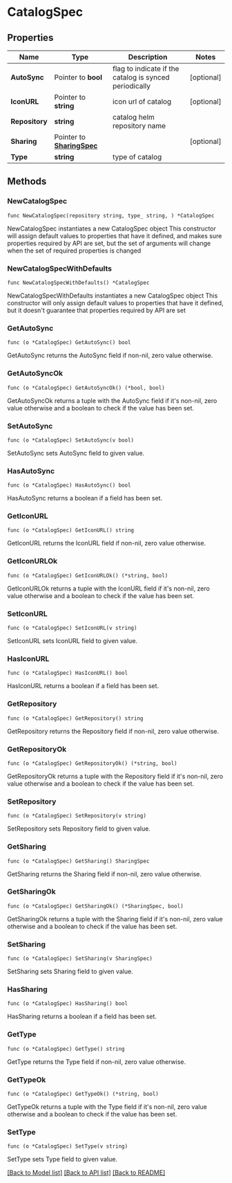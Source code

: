 # CatalogSpec

## Properties

Name | Type | Description | Notes
------------ | ------------- | ------------- | -------------
**AutoSync** | Pointer to **bool** | flag to indicate if the catalog is synced periodically | [optional] 
**IconURL** | Pointer to **string** | icon url of catalog | [optional] 
**Repository** | **string** | catalog helm repository name | 
**Sharing** | Pointer to [**SharingSpec**](SharingSpec.md) |  | [optional] 
**Type** | **string** | type of catalog | 

## Methods

### NewCatalogSpec

`func NewCatalogSpec(repository string, type_ string, ) *CatalogSpec`

NewCatalogSpec instantiates a new CatalogSpec object
This constructor will assign default values to properties that have it defined,
and makes sure properties required by API are set, but the set of arguments
will change when the set of required properties is changed

### NewCatalogSpecWithDefaults

`func NewCatalogSpecWithDefaults() *CatalogSpec`

NewCatalogSpecWithDefaults instantiates a new CatalogSpec object
This constructor will only assign default values to properties that have it defined,
but it doesn't guarantee that properties required by API are set

### GetAutoSync

`func (o *CatalogSpec) GetAutoSync() bool`

GetAutoSync returns the AutoSync field if non-nil, zero value otherwise.

### GetAutoSyncOk

`func (o *CatalogSpec) GetAutoSyncOk() (*bool, bool)`

GetAutoSyncOk returns a tuple with the AutoSync field if it's non-nil, zero value otherwise
and a boolean to check if the value has been set.

### SetAutoSync

`func (o *CatalogSpec) SetAutoSync(v bool)`

SetAutoSync sets AutoSync field to given value.

### HasAutoSync

`func (o *CatalogSpec) HasAutoSync() bool`

HasAutoSync returns a boolean if a field has been set.

### GetIconURL

`func (o *CatalogSpec) GetIconURL() string`

GetIconURL returns the IconURL field if non-nil, zero value otherwise.

### GetIconURLOk

`func (o *CatalogSpec) GetIconURLOk() (*string, bool)`

GetIconURLOk returns a tuple with the IconURL field if it's non-nil, zero value otherwise
and a boolean to check if the value has been set.

### SetIconURL

`func (o *CatalogSpec) SetIconURL(v string)`

SetIconURL sets IconURL field to given value.

### HasIconURL

`func (o *CatalogSpec) HasIconURL() bool`

HasIconURL returns a boolean if a field has been set.

### GetRepository

`func (o *CatalogSpec) GetRepository() string`

GetRepository returns the Repository field if non-nil, zero value otherwise.

### GetRepositoryOk

`func (o *CatalogSpec) GetRepositoryOk() (*string, bool)`

GetRepositoryOk returns a tuple with the Repository field if it's non-nil, zero value otherwise
and a boolean to check if the value has been set.

### SetRepository

`func (o *CatalogSpec) SetRepository(v string)`

SetRepository sets Repository field to given value.


### GetSharing

`func (o *CatalogSpec) GetSharing() SharingSpec`

GetSharing returns the Sharing field if non-nil, zero value otherwise.

### GetSharingOk

`func (o *CatalogSpec) GetSharingOk() (*SharingSpec, bool)`

GetSharingOk returns a tuple with the Sharing field if it's non-nil, zero value otherwise
and a boolean to check if the value has been set.

### SetSharing

`func (o *CatalogSpec) SetSharing(v SharingSpec)`

SetSharing sets Sharing field to given value.

### HasSharing

`func (o *CatalogSpec) HasSharing() bool`

HasSharing returns a boolean if a field has been set.

### GetType

`func (o *CatalogSpec) GetType() string`

GetType returns the Type field if non-nil, zero value otherwise.

### GetTypeOk

`func (o *CatalogSpec) GetTypeOk() (*string, bool)`

GetTypeOk returns a tuple with the Type field if it's non-nil, zero value otherwise
and a boolean to check if the value has been set.

### SetType

`func (o *CatalogSpec) SetType(v string)`

SetType sets Type field to given value.



[[Back to Model list]](../README.md#documentation-for-models) [[Back to API list]](../README.md#documentation-for-api-endpoints) [[Back to README]](../README.md)


